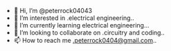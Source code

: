 - 👋 Hi, I’m @peterrock04043
- 👀 I’m interested in .electrical engineering..
- 🌱 I’m currently learning electrical engineering...
- 💞️ I’m looking to collaborate on .circuitry and coding..
- 📫 How to reach me .peterrock0404@gmail.com..

<!---
peterrock04043/peterrock04043 is a ✨ special ✨ repository because its `README.md` (this file) appears on your GitHub profile.
You can click the Preview link to take a look at your changes.
--->
